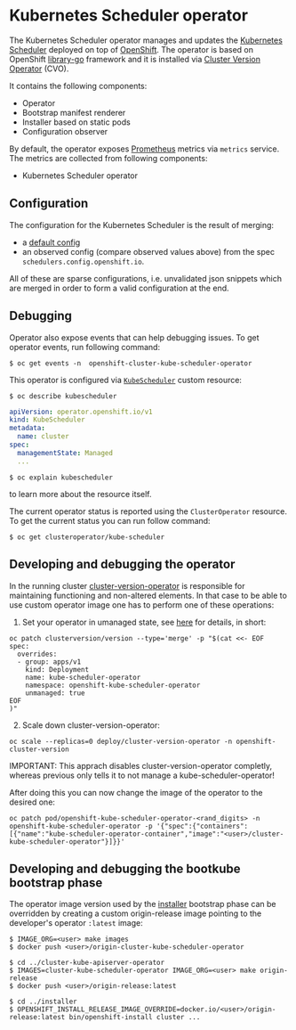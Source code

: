 # Kubernetes Scheduler operator

The Kubernetes Scheduler operator manages and updates the [Kubernetes Scheduler](https://github.com/kubernetes/kubernetes) deployed on top of
[OpenShift](https://openshift.io). The operator is based on OpenShift [library-go](https://github.com/openshift/library-go) framework and it
is installed via [Cluster Version Operator](https://github.com/openshift/cluster-version-operator) (CVO).

It contains the following components:

* Operator
* Bootstrap manifest renderer
* Installer based on static pods
* Configuration observer

By default, the operator exposes [Prometheus](https://prometheus.io) metrics via `metrics` service.
The metrics are collected from following components:

* Kubernetes Scheduler operator


## Configuration

The configuration for the Kubernetes Scheduler is the result of merging:

* a [default config](https://github.com/openshift/cluster-kube-scheduler-operator/blob/master/bindata/v4.1.0/config/defaultconfig-postbootstrap.yaml)
* an observed config (compare observed values above) from the spec `schedulers.config.openshift.io`.

All of these are sparse configurations, i.e. unvalidated json snippets which are merged in order to form a valid configuration at the end.


## Debugging

Operator also expose events that can help debugging issues. To get operator events, run following command:

```
$ oc get events -n  openshift-cluster-kube-scheduler-operator
```

This operator is configured via [`KubeScheduler`](https://github.com/openshift/api/blob/master/operator/v1/types_scheduler.go#L12) custom resource:

```
$ oc describe kubescheduler
```
```yaml
apiVersion: operator.openshift.io/v1
kind: KubeScheduler
metadata:
  name: cluster
spec:
  managementState: Managed
  ...
```
```
$ oc explain kubescheduler
```
to learn more about the resource itself.

The current operator status is reported using the `ClusterOperator` resource. To get the current status you can run follow command:

```
$ oc get clusteroperator/kube-scheduler
```

## Developing and debugging the operator

In the running cluster [cluster-version-operator](https://github.com/openshift/cluster-version-operator/) is responsible
for maintaining functioning and non-altered elements.  In that case to be able to use custom operator image one has to
perform one of these operations:

1. Set your operator in umanaged state, see [here](https://github.com/openshift/cluster-version-operator/blob/master/docs/dev/clusterversion.md) for details, in short:

```
oc patch clusterversion/version --type='merge' -p "$(cat <<- EOF
spec:
  overrides:
  - group: apps/v1
    kind: Deployment
    name: kube-scheduler-operator
    namespace: openshift-kube-scheduler-operator
    unmanaged: true
EOF
)"
```

2. Scale down cluster-version-operator:

```
oc scale --replicas=0 deploy/cluster-version-operator -n openshift-cluster-version
```

IMPORTANT: This apprach disables cluster-version-operator completly, whereas previous only tells it to not manage a kube-scheduler-operator!

After doing this you can now change the image of the operator to the desired one:

```
oc patch pod/openshift-kube-scheduler-operator-<rand_digits> -n openshift-kube-scheduler-operator -p '{"spec":{"containers":[{"name":"kube-scheduler-operator-container","image":"<user>/cluster-kube-scheduler-operator"}]}}'
```

## Developing and debugging the bootkube bootstrap phase

The operator image version used by the [installer](https://github.com/openshift/installer/blob/master/pkg/asset/ignition/bootstrap/) bootstrap phase can be overridden by creating a custom origin-release image pointing to the developer's operator `:latest` image:

```
$ IMAGE_ORG=<user> make images
$ docker push <user>/origin-cluster-kube-scheduler-operator

$ cd ../cluster-kube-apiserver-operator
$ IMAGES=cluster-kube-scheduler-operator IMAGE_ORG=<user> make origin-release
$ docker push <user>/origin-release:latest

$ cd ../installer
$ OPENSHIFT_INSTALL_RELEASE_IMAGE_OVERRIDE=docker.io/<user>/origin-release:latest bin/openshift-install cluster ...
```
